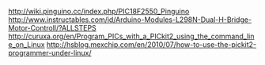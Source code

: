 http://wiki.pinguino.cc/index.php/PIC18F2550_Pinguino
http://www.instructables.com/id/Arduino-Modules-L298N-Dual-H-Bridge-Motor-Controll/?ALLSTEPS
http://curuxa.org/en/Program_PICs_with_a_PICkit2_using_the_command_line_on_Linux
http://hsblog.mexchip.com/en/2010/07/how-to-use-the-pickit2-programmer-under-linux/
